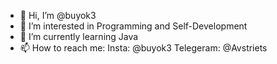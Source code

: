 - 👋 Hi, I’m @buyok3
- 👀 I’m interested in Programming and Self-Development
- 🌱 I’m currently learning Java
- 📫 How to reach me:
  Insta: @buyok3
  Telegeram: @Avstriets

<!---
buyok3/buyok3 is a ✨ special ✨ repository because its `README.md` (this file) appears on your GitHub profile.
You can click the Preview link to take a look at your changes.
--->
